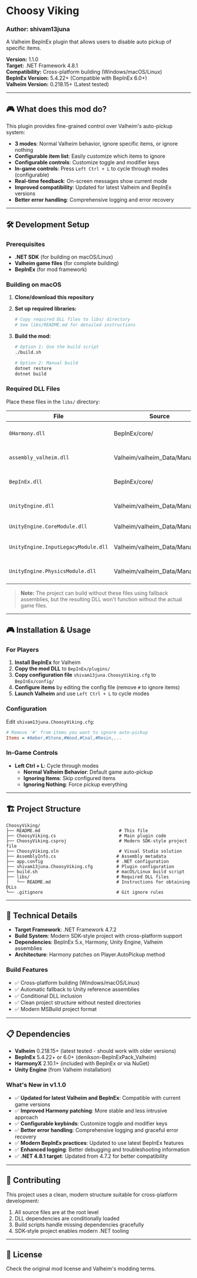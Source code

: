# Choosy Viking

### Author: shivam13juna

A Valheim BepInEx plugin that allows users to disable auto pickup of specific items.

**Version:** 1.1.0  
**Target:** .NET Framework 4.8.1  
**Compatibility:** Cross-platform building (Windows/macOS/Linux)  
**BepInEx Version:** 5.4.22+ (Compatible with BepInEx 6.0+)  
**Valheim Version:** 0.218.15+ (Latest tested)

---

## 🎮 What does this mod do?

This plugin provides fine-grained control over Valheim's auto-pickup system:

- **3 modes**: Normal Valheim behavior, ignore specific items, or ignore nothing
- **Configurable item list**: Easily customize which items to ignore
- **Configurable controls**: Customize toggle and modifier keys
- **In-game controls**: Press `Left Ctrl + L` to cycle through modes (configurable)
- **Real-time feedback**: On-screen messages show current mode
- **Improved compatibility**: Updated for latest Valheim and BepInEx versions
- **Better error handling**: Comprehensive logging and error recovery

---

## 🛠️ Development Setup

### Prerequisites

- **.NET SDK** (for building on macOS/Linux)
- **Valheim game files** (for complete building)
- **BepInEx** (for mod framework)

### Building on macOS

1. **Clone/download this repository**

2. **Set up required libraries:**
   ```bash
   # Copy required DLL files to libs/ directory
   # See libs/README.md for detailed instructions
   ```

3. **Build the mod:**
   ```bash
   # Option 1: Use the build script
   ./build.sh
   
   # Option 2: Manual build
   dotnet restore
   dotnet build
   ```

### Required DLL Files

Place these files in the `libs/` directory:

| File | Source | Purpose |
|------|--------|---------|
| `0Harmony.dll` | BepInEx/core/ | Harmony patching framework |
| `assembly_valheim.dll` | Valheim/valheim_Data/Managed/ | Valheim game types |
| `BepInEx.dll` | BepInEx/core/ | BepInEx plugin framework |
| `UnityEngine.dll` | Valheim/valheim_Data/Managed/ | Unity engine core |
| `UnityEngine.CoreModule.dll` | Valheim/valheim_Data/Managed/ | Unity core module |
| `UnityEngine.InputLegacyModule.dll` | Valheim/valheim_Data/Managed/ | Unity input system |
| `UnityEngine.PhysicsModule.dll` | Valheim/valheim_Data/Managed/ | Unity physics system |

> **Note:** The project can build without these files using fallback assemblies, but the resulting DLL won't function without the actual game files.

---

## 🎮 Installation & Usage

### For Players

1. **Install BepInEx** for Valheim
2. **Copy the mod DLL** to `BepInEx/plugins/`
3. **Copy configuration file** `shivam13juna.ChoosyViking.cfg` to `BepInEx/config/`
4. **Configure items** by editing the config file (remove `#` to ignore items)
5. **Launch Valheim** and use `Left Ctrl + L` to cycle modes

### Configuration

Edit `shivam13juna.ChoosyViking.cfg`:

```ini
# Remove '#' from items you want to ignore auto-pickup
Items = #Amber,#Stone,#Wood,#Coal,#Resin,...
```

### In-Game Controls

- **Left Ctrl + L**: Cycle through modes
  - **Normal Valheim Behavior**: Default game auto-pickup
  - **Ignoring Items**: Skip configured items
  - **Ignoring Nothing**: Force pickup everything

---

## 🏗️ Project Structure

```
ChoosyViking/
├── README.md                              # This file
├── ChoosyViking.cs                        # Main plugin code
├── ChoosyViking.csproj                    # Modern SDK-style project file
├── ChoosyViking.sln                       # Visual Studio solution
├── AssemblyInfo.cs                       # Assembly metadata
├── app.config                            # .NET configuration
├── shivam13juna.ChoosyViking.cfg         # Plugin configuration
├── build.sh                              # macOS/Linux build script
├── libs/                                 # Required DLL files
│   └── README.md                         # Instructions for obtaining DLLs
└── .gitignore                            # Git ignore rules
```

---

## 🔧 Technical Details

- **Target Framework**: .NET Framework 4.7.2
- **Build System**: Modern SDK-style project with cross-platform support
- **Dependencies**: BepInEx 5.x, Harmony, Unity Engine, Valheim assemblies
- **Architecture**: Harmony patches on Player.AutoPickup method

### Build Features

- ✅ Cross-platform building (Windows/macOS/Linux)
- ✅ Automatic fallback to Unity reference assemblies
- ✅ Conditional DLL inclusion
- ✅ Clean project structure without nested directories
- ✅ Modern MSBuild project format

---

## 📋 Dependencies

- **Valheim** 0.218.15+ (latest tested - should work with older versions)
- **BepInEx** 5.4.22+ or 6.0+ (denikson-BepInExPack_Valheim)
- **HarmonyX** 2.10.1+ (included with BepInEx or via NuGet)
- **Unity Engine** (from Valheim installation)

### What's New in v1.1.0

- ✅ **Updated for latest Valheim and BepInEx**: Compatible with current game versions
- ✅ **Improved Harmony patching**: More stable and less intrusive approach
- ✅ **Configurable keybinds**: Customize toggle and modifier keys
- ✅ **Better error handling**: Comprehensive logging and graceful error recovery
- ✅ **Modern BepInEx practices**: Updated to use latest BepInEx features
- ✅ **Enhanced logging**: Better debugging and troubleshooting information
- ✅ **.NET 4.8.1 target**: Updated from 4.7.2 for better compatibility

---

## 🤝 Contributing

This project uses a clean, modern structure suitable for cross-platform development:

1. All source files are at the root level
2. DLL dependencies are conditionally loaded
3. Build scripts handle missing dependencies gracefully
4. SDK-style project enables modern .NET tooling

---

## 📄 License

Check the original mod license and Valheim's modding terms.